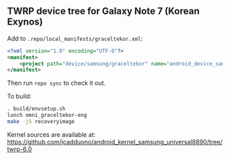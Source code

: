 ## TWRP device tree for Galaxy Note 7 (Korean Exynos)

Add to `.repo/local_manifests/graceltekor.xml`:

```xml
<?xml version="1.0" encoding="UTF-8"?>
<manifest>
	<project path="device/samsung/graceltekor" name="android_device_samsung_graceltekor" remote="TeamWin" revision="android-6.0" />
</manifest>
```

Then run `repo sync` to check it out.

To build:

```sh
. build/envsetup.sh
lunch omni_graceltekor-eng
make -j5 recoveryimage
```

Kernel sources are available at: https://github.com/jcadduono/android_kernel_samsung_universal8890/tree/twrp-6.0

